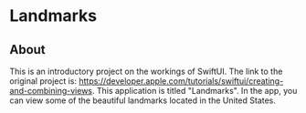 # Landmarks

## About

This is an introductory project on the workings of SwiftUI. The link to the original project is: https://developer.apple.com/tutorials/swiftui/creating-and-combining-views. This application is titled "Landmarks". In the app, you can view some of the beautiful landmarks located in the United States.

